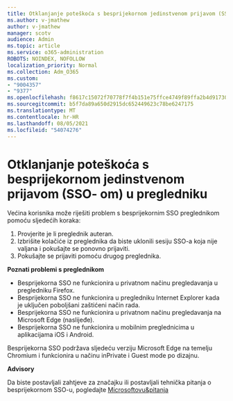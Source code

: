 ```yaml
---
title: Otklanjanje poteškoća s besprijekornom jedinstvenom prijavom (SSO- om) u pregledniku
ms.author: v-jmathew
author: v-jmathew
manager: scotv
audience: Admin
ms.topic: article
ms.service: o365-administration
ROBOTS: NOINDEX, NOFOLLOW
localization_priority: Normal
ms.collection: Adm_O365
ms.custom:
- "9004357"
- "9377"
ms.openlocfilehash: f8617c15072f70778f7f4b151e75ffce4749f89ffa2b4d91730937c26aaeabbb
ms.sourcegitcommit: b5f7da89a650d2915dc652449623c78be6247175
ms.translationtype: MT
ms.contentlocale: hr-HR
ms.lasthandoff: 08/05/2021
ms.locfileid: "54074276"
---
```

# <a name="troubleshoot-seamless-single-sign-on-sso-browser-issues"></a>Otklanjanje poteškoća s besprijekornom jedinstvenom prijavom (SSO- om) u pregledniku

Većina korisnika može riješiti problem s besprijekornim SSO preglednikom pomoću sljedećih koraka:

1. Provjerite je li preglednik auteran.
2. Izbrišite kolačiće iz preglednika da biste uklonili sesiju SSO-a koja nije valjana i pokušajte se ponovno prijaviti.
3. Pokušajte se prijaviti pomoću drugog preglednika.

**Poznati problemi s preglednikom**

- Besprijekorna SSO ne funkcionira u privatnom načinu pregledavanja u pregledniku Firefox.
- Besprijekorna SSO ne funkcionira u pregledniku Internet Explorer kada je uključen poboljšani zaštićeni način rada.
- Besprijekorna SSO ne funkcionira u privatnom načinu pregledavanja na Microsoft Edge (naslijeđe).
- Besprijekorna SSO ne funkcionira u mobilnim preglednicima u aplikacijama iOS i Android.

Besprijekorna SSO podržava sljedeću verziju Microsoft Edge na temelju Chromium i funkcionira u načinu inPrivate i Guest mode po dizajnu.

**Advisory**

Da biste postavljali zahtjeve za značajku ili postavljali tehnička pitanja o besprijekornom SSO-u, pogledajte [Microsoftovu&pitanja](https://docs.microsoft.com/answers/topics/azure-ad-single-sign-on.html)
